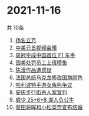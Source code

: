 # 2021-11-16
  共 10条

  <!-- BEGIN -->
  <!-- 最后更新时间:Tue Nov 16 2021 13:18:16 GMT+0000 (Coordinated Universal Time) -->
  1. [扬名立万](https://www.zhihu.com/search?q=扬名立万)
1. [中美元首视频会晤](https://www.zhihu.com/search?q=中美会晤)
1. [周冠宇成中国首位 F1 车手](https://www.zhihu.com/search?q=周冠宇)
1. [国美处罚员工上班摸鱼](https://www.zhihu.com/search?q=国美)
1. [陈漫作品遭质疑](https://www.zhihu.com/search?q=陈漫)
1. [法国总统马克龙修改国旗颜色](https://www.zhihu.com/search?q=马克龙)
1. [哈利波特手游女角色争议](https://www.zhihu.com/search?q=哈利波特魔法觉醒)
1. [安庆步行街杀人案宣判](https://www.zhihu.com/search?q=安庆步行街杀人案)
1. [威少 25+6+8 湖人负公牛](https://www.zhihu.com/search?q=湖人)
1. [菅田将晖和小松菜奈宣布结婚](https://www.zhihu.com/search?q=菅田将晖)
  <!-- END -->
  
